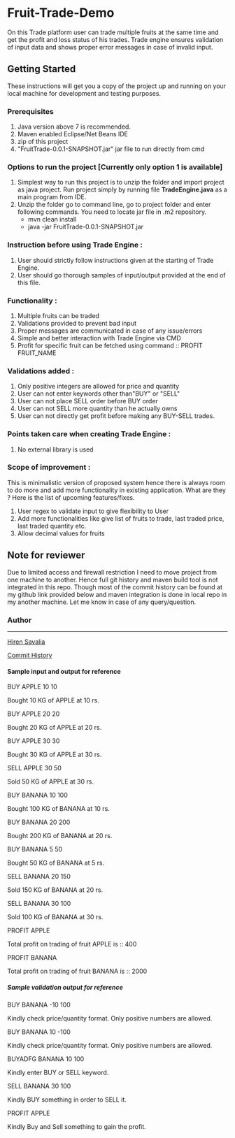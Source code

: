 # Fruit-Trade-Demo
On this Trade platform user can trade multiple fruits at the same time and get the profit and loss status of his trades.
Trade engine ensures validation of input data and shows proper error messages in case of invalid input.

## Getting Started
These instructions will get you a copy of the project up and running on your local machine for development and testing purposes.

### Prerequisites
1. Java version above 7 is recommended.
2. Maven enabled Eclipse/Net Beans IDE
3. zip of this project
4. "FruitTrade-0.0.1-SNAPSHOT.jar" jar file to run directly from cmd

### Options to run the project [Currently only option 1 is available]
1. Simplest way to run this project is to unzip the folder and import project as java project. Run project simply by running file **TradeEngine.java** as a main program from IDE.
2. Unzip the folder go to command line, go to project folder and enter following commands. You need to locate jar file in .m2 repository. 
	- mvn clean install
	- java -jar FruitTrade-0.0.1-SNAPSHOT.jar


### Instruction before using Trade Engine :

1. User should strictly follow instructions given at the starting of Trade Engine.
2. User should go thorough samples of input/output provided at the end of this file.

### Functionality :

1. Multiple fruits can be traded
2. Validations provided to prevent bad input
3. Proper messages are communicated in case of any issue/errors
4. Simple and better interaction with Trade Engine via CMD
5. Profit for specific fruit can be fetched using command :: PROFIT FRUIT_NAME


### Validations added :

1. Only positive integers are allowed for price and quantity
2. User can not enter keywords other than"BUY" or "SELL"
3. User can not place SELL order before BUY order
4. User can not SELL more quantity than he actually owns
5. User can not directly get profit before making any BUY-SELL trades.


### Points taken care when creating Trade Engine :

1. No external library is used

### Scope of improvement :
This is minimalistic version of proposed system hence there is always room to do more and add more functionality in existing application. What are they ? Here is the list of upcoming features/fixes.

1. User regex to validate input to give flexibility to User
2. Add more functionalities like give list of fruits to trade, last traded price, last traded quantity etc.
3. Allow decimal values for fruits


## Note for reviewer
Due to limited access and firewall restriction I need to move project from one machine to another. Hence full git history and maven build tool is not integrated in this repo. Though most of the commit history can be found at my github link provided below and maven integration is done in local repo in my another machine.
Let me know in case of any query/question. 

### Author
---

[Hiren Savalia](https://github.com/Hiren879/Fruit-Trade-Demo)

[Commit History](https://github.com/Hiren879/Fruit-Trade-Demo/network)


#### Sample input and output for reference

BUY APPLE 10 10

Bought 10 KG of APPLE at 10 rs.

BUY APPLE 20 20

Bought 20 KG of APPLE at 20 rs.

BUY APPLE 30 30

Bought 30 KG of APPLE at 30 rs.

SELL APPLE 30 50

Sold 50 KG of APPLE at 30 rs.

BUY BANANA 10 100

Bought 100 KG of BANANA at 10 rs.

BUY BANANA 20 200

Bought 200 KG of BANANA at 20 rs.

BUY BANANA 5 50

Bought 50 KG of BANANA at 5 rs.

SELL BANANA 20 150

Sold 150 KG of BANANA at 20 rs.

SELL BANANA 30 100

Sold 100 KG of BANANA at 30 rs.

PROFIT APPLE

Total profit on trading of fruit APPLE is :: 400

PROFIT BANANA

Total profit on trading of fruit BANANA is :: 2000

##### Sample validation output for reference


BUY BANANA -10 100

Kindly check price/quantity format. Only positive numbers are allowed.

BUY BANANA 10 -100

Kindly check price/quantity format. Only positive numbers are allowed.

BUYADFG BANANA 10 100

Kindly enter BUY or SELL keyword.

SELL BANANA 30 100

Kindly BUY something in order to SELL it.

PROFIT APPLE

Kindly Buy and Sell something to gain the profit.
